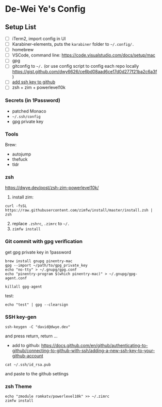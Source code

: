 # De-Wei Ye's Config

## Setup List

- [ ] iTerm2, import config in UI
- [ ] Karabiner-elements, puts the `karabiner` folder to `~/.config/.`
- [ ] homebrew
- [ ] VSCode, command line: https://code.visualstudio.com/docs/setup/mac
- [ ] gpg
- [ ] gitconfig to `~/.` (or use config script to config each repo locally https://gist.github.com/dwy6626/ce6bd08aad6ce17d0d277f21ba2c6a3f)
- [ ] [add ssh key to github](#ssh-key-gen)
- [ ] zsh + zim + powerlevel10k

### Secrets (in 1Password)

- patched Monaco
- `~/.ssh/config`
- gpg private key

### Tools

Brew:

- autojump
- thefuck
- tldr

### zsh

https://dwye.dev/post/zsh-zim-powerlevel10k/

1. install zim:

```
curl -fsSL https://raw.githubusercontent.com/zimfw/install/master/install.zsh | zsh
```

2. replace `.zshrc`, `.zimrc` to  `~/.`
3. `zimfw install`

### Git commit with gpg verification

get gpg private key in 1password

```
brew install gnupg pinentry-mac
gpg --import ~/path/to/gpg_private_key
echo "no-tty" > ~/.gnupg/gpg.conf
echo "pinentry-program $(which pinentry-mac)" > ~/.gnupg/gpg-agent.conf

killall gpg-agent
```

test:

```
echo "test" | gpg --clearsign
```

### SSH key-gen

```
ssh-keygen -C "david@dwye.dev"
```

and press return, return ...

- add to github: https://docs.github.com/en/github/authenticating-to-github/connecting-to-github-with-ssh/adding-a-new-ssh-key-to-your-github-account

```
cat ~/.ssh/id_rsa.pub
```

and paste to the github settings

### zsh Theme

```
echo "zmodule romkatv/powerlevel10k" >> ~/.zimrc
zimfw install
```
